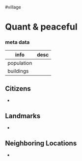 #village

# Quant & peaceful
### meta data
| info       | desc |
| ---------- | ---- |
| population |      |
| buildings  |      |



## Citizens
- 

## Landmarks
- 

## Neighboring Locations
- 

